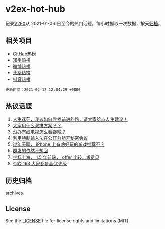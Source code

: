 # v2ex-hot-hub

 记录[V2EX](https://www.v2ex.com/)从 2021-01-06 日至今的热门话题。每小时抓取一次数据，按天[归档](archives)。
 
 ## 相关项目

- [GitHub热榜](https://github.com/lonnyzhang423/github-hot-hub)
- [知乎热榜](https://github.com/lonnyzhang423/zhihu-hot-hub)
- [微博热榜](https://github.com/lonnyzhang423/weibo-hot-hub)
- [头条热榜](https://github.com/lonnyzhang423/toutiao-hot-hub)
- [抖音热榜](https://github.com/lonnyzhang423/douyin-hot-hub)


 `更新时间：2021-02-12 12:04:29 +0800`

## 热议话题

1. [人生迷茫，我该如何寻找前进的路，请大家给点人生建议！](https://www.v2ex.com/t/752959)
1. [大家用什么双拼方案？？](https://www.v2ex.com/t/752937)
1. [没办有线电视怎么看春晚？](https://www.v2ex.com/t/752939)
1. [利用特制输入法在公开群组开秘密会议](https://www.v2ex.com/t/752961)
1. [过年无聊， iPhone 上有啥好玩的游戏推荐不？](https://www.v2ex.com/t/752924)
1. [群发的依然不想回](https://www.v2ex.com/t/752978)
1. [坐标上海， 1.5 年前端， offer 比较，求意见](https://www.v2ex.com/t/752950)
1. [今晚 163 大家都是高优先级](https://www.v2ex.com/t/752970)

## 历史归档

[archives](archives)

## License

See the [LICENSE](LICENSE) file for license rights and limitations (MIT).
